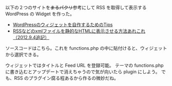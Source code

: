 以下の２つのサイトを<del>まるパクリ</del>参考にして RSS を取得して表示する WordPress の Widget を作った。

- [WordPressのウィジェットを自作するためのTips](http://kachibito.net/wordpress/custom/how-to-add-your-widget.html)
- [RSSなどのxmlファイルを静的なHTMLに表示させる方法あれこれ（2012.9.4追記）](http://memo.ark-under.net/memo/366)

ソースコードはこちら。これを functions.php の中に貼付けると、ウィジェットから選択できる。
<style></style>
<script src="https://gist.github.com/3877796.js?file=word_press_widget.php"></script>

ウィジェットではタイトルと Feed URL を登録可能。
テーマの functions.php に書き込むとアップデートで消えちゃうので気が向いたら plugin にしよう。
でも、RSS のプラグイン腐る程あるから作るの微妙だね。

